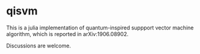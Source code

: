 # qisvm
This is a julia implementation of quantum-inspired suppport vector machine algorithm, which is reported in arXiv:1906.08902.

Discussions are welcome.
